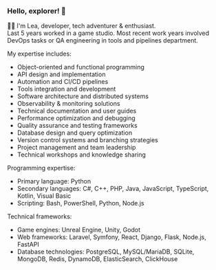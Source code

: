 ### Hello, explorer! 👋

👩‍💻 I'm Lea, developer, tech adventurer & enthusiast.<br>
Last 5 years worked in a game studio. Most recent work years involved DevOps tasks or QA engineering in tools and pipelines department.<br>

My expertise includes:
- Object-oriented and functional programming
- API design and implementation
- Automation and CI/CD pipelines
- Tools integration and development
- Software architecture and distributed systems
- Observability & monitoring solutions
- Technical documentation and user guides
- Performance optimization and debugging
- Quality assurance and testing frameworks
- Database design and query optimization
- Version control systems and branching strategies
- Project management and team leadership
- Technical workshops and knowledge sharing

Programming expertise:
- Primary language: Python
- Secondary languages: C#, C++, PHP, Java, JavaScript, TypeScript, Kotlin, Visual Basic
- Scripting: Bash, PowerShell, Python, Node.js

Technical frameworks:
- Game engines: Unreal Engine, Unity, Godot
- Web frameworks: Laravel, Symfony, React, Django, Flask, Node.js, FastAPI
- Database technologies: PostgreSQL, MySQL/MariaDB, SQLite, MongoDB, Redis, DynamoDB, ElasticSearch, ClickHouse
